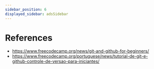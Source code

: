 ```yaml
---
sidebar_position: 6
displayed_sidebar: adsSidebar
---
```


# References

- https://www.freecodecamp.org/news/git-and-github-for-beginners/
- https://www.freecodecamp.org/portuguese/news/tutorial-de-git-e-github-controle-de-versao-para-iniciantes/

<script>
  (adsbygoogle = window.adsbygoogle || []).push(\{\});
</script>

<!-- https://docusaurus.io/docs/sidebar/items -->
<!-- https://docusaurus.io/docs/sidebar/multiple-sidebars -->